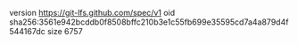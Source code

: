 version https://git-lfs.github.com/spec/v1
oid sha256:3561e942bcddb0f8508bffc210b3e1c55fb699e35595cd7a4a879d4f544167dc
size 6757
